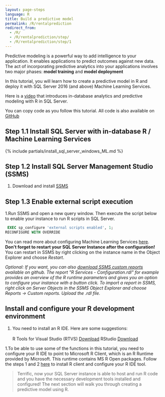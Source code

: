 ```yaml
---
layout: page-steps
language: R
title: Build a predictive model
permalink: /R/rentalprediction
redirect_from:
  - /R/
  - /R/rentalprediction/step/
  - /R/rentalprediction/step/1
---  
```



Predictive modeling is a powerful way to add intelligence to your application. It enables applications to predict outcomes against new data.
The act of incorporating predictive analytics into your applications involves two major phases: **model training** and **model deployment**

In this tutorial, you will learn how to create a predictive model in R and deploy it with SQL Server 2016 (and above) Machine Learning Services.

Here is a [video](https://www.youtube.com/watch?v=YCyj9cdi4Nk&feature=youtu.be) that introduces in-database analytics and predictive modeling with R in SQL Server.

You can copy code as you follow this tutorial. All code is also available on [GitHub](https://github.com/NelGson/sql-server-samples/tree/master/samples/features/r-services/getting-started/rental-prediction)

## Step 1.1 Install SQL Server with in-database R / Machine Learning Services
{% include partials/install_sql_server_windows_ML.md %}

## Step 1.2 Install SQL Server Management Studio (SSMS)
1. Download and install [SSMS](https://msdn.microsoft.com/en-us/library/mt238290.aspx)

## Step 1.3 Enable external script execution              
1.Run SSMS and open a new query window. Then execute the script below to enable your instance to run R scripts in SQL Server.

```sql
 EXEC sp_configure 'external scripts enabled', 1;
RECONFIGURE WITH OVERRIDE
```
You can read more about configuring Machine Learning Services [here](https://docs.microsoft.com/en-us/sql/advanced-analytics/r-services/set-up-sql-server-r-services-in-database).
**Don't forget to restart your SQL Server Instance after the configuration!** You can restart in SSMS by right clicking on the instance name in the Object Explorer and choose *Restart*.
 
*Optional: If you want, you can also [download SSMS custom reports](https://github.com/Microsoft/sql-server-samples/blob/master/samples/features/r-services/ssms-custom-reports/R%20Services%20-%20Configuration.rdl) available on github. 
The report "R Services - Configuration.rdl" for example provides an overview of the R runtime parameters and gives you an option to configure your instance with a button click.
To import a report in SSMS, right click on Server Objects in the SSMS Object Explorer and choose Reports -> Custom reports. Upload the .rdl file.*

## Install and configure your R development environment   
1. You need to install an R IDE. Here are some suggestions:<br><br>
R Tools for Visual Studio (RTVS) [Download](https://www.visualstudio.com/vs/rtvs)
RStudio [Download](https://www.rstudio.com)

1.To be able to use some of the functions in this tutorial, you need to configure your R IDE to point to Microsoft R Client, which is an R Runtime provided by Microsoft. This runtime contains MS R Open packages.
Follow the steps 1 and 2 [here](https://msdn.microsoft.com/en-us/microsoft-r/r-client-get-started#configure-ide) to install R client and configure your R IDE tool.</p>

> Terrific, now your SQL Server instance is able to host and run R code and you have the necessary development tools installed and configured! The next section will walk you through creating a predictive model using R.
    